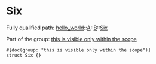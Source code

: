 # Six

Fully qualified path: [hello_world](./hello_world.md)::[A](./hello_world-A.md)::[B](./hello_world-A-B.md)::[Six](./hello_world-A-B-Six.md)

Part of the group: [this is visible only within the scope](./this_is_visible_only_within_the_scope.md)

<pre><code class="language-cairo">#[doc(group: &quot;this is visible only within the scope&quot;)]
struct Six {}</code></pre>

